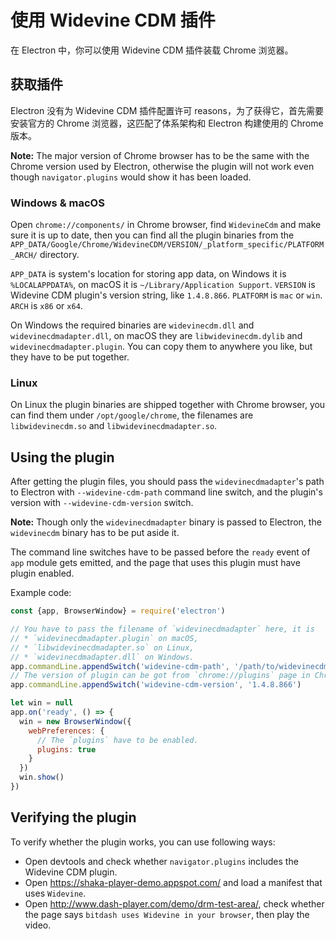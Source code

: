 # 使用 Widevine CDM 插件

在 Electron 中，你可以使用 Widevine CDM 插件装载 Chrome 浏览器。

## 获取插件

Electron 没有为 Widevine CDM 插件配置许可 reasons，为了获得它，首先需要安装官方的 Chrome 浏览器，这匹配了体系架构和 Electron 构建使用的 Chrome 版本。

**Note:** The major version of Chrome browser has to be the same with the Chrome version used by Electron, otherwise the plugin will not work even though `navigator.plugins` would show it has been loaded.

### Windows & macOS

Open `chrome://components/` in Chrome browser, find `WidevineCdm` and make sure it is up to date, then you can find all the plugin binaries from the `APP_DATA/Google/Chrome/WidevineCDM/VERSION/_platform_specific/PLATFORM_ARCH/` directory.

`APP_DATA` is system's location for storing app data, on Windows it is `%LOCALAPPDATA%`, on macOS it is `~/Library/Application Support`. `VERSION` is Widevine CDM plugin's version string, like `1.4.8.866`. `PLATFORM` is `mac` or `win`. `ARCH` is `x86` or `x64`.

On Windows the required binaries are `widevinecdm.dll` and `widevinecdmadapter.dll`, on macOS they are `libwidevinecdm.dylib` and `widevinecdmadapter.plugin`. You can copy them to anywhere you like, but they have to be put together.

### Linux

On Linux the plugin binaries are shipped together with Chrome browser, you can find them under `/opt/google/chrome`, the filenames are `libwidevinecdm.so` and `libwidevinecdmadapter.so`.

## Using the plugin

After getting the plugin files, you should pass the `widevinecdmadapter`'s path to Electron with `--widevine-cdm-path` command line switch, and the plugin's version with `--widevine-cdm-version` switch.

**Note:** Though only the `widevinecdmadapter` binary is passed to Electron, the `widevinecdm` binary has to be put aside it.

The command line switches have to be passed before the `ready` event of `app` module gets emitted, and the page that uses this plugin must have plugin enabled.

Example code:

```javascript
const {app, BrowserWindow} = require('electron')

// You have to pass the filename of `widevinecdmadapter` here, it is
// * `widevinecdmadapter.plugin` on macOS,
// * `libwidevinecdmadapter.so` on Linux,
// * `widevinecdmadapter.dll` on Windows.
app.commandLine.appendSwitch('widevine-cdm-path', '/path/to/widevinecdmadapter.plugin')
// The version of plugin can be got from `chrome://plugins` page in Chrome.
app.commandLine.appendSwitch('widevine-cdm-version', '1.4.8.866')

let win = null
app.on('ready', () => {
  win = new BrowserWindow({
    webPreferences: {
      // The `plugins` have to be enabled.
      plugins: true
    }
  })
  win.show()
})
```

## Verifying the plugin

To verify whether the plugin works, you can use following ways:

* Open devtools and check whether `navigator.plugins` includes the Widevine CDM plugin.
* Open https://shaka-player-demo.appspot.com/ and load a manifest that uses `Widevine`.
* Open http://www.dash-player.com/demo/drm-test-area/, check whether the page says `bitdash uses Widevine in your browser`, then play the video.